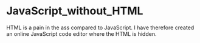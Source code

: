 # JavaScript_without_HTML
HTML is a pain in the ass compared to JavaScript. I have therefore created an online JavaScript code editor where the HTML is hidden.  

